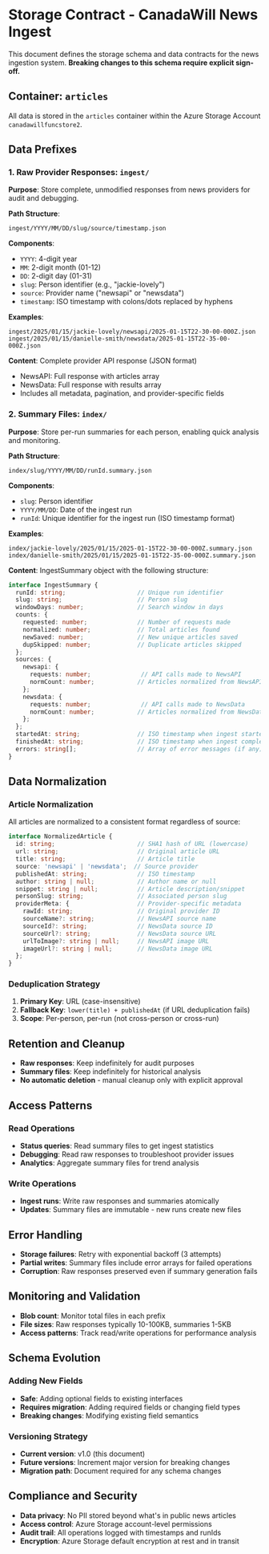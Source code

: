 # Storage Contract - CanadaWill News Ingest

This document defines the storage schema and data contracts for the news ingestion system. **Breaking changes to this schema require explicit sign-off.**

## Container: `articles`

All data is stored in the `articles` container within the Azure Storage Account `canadawillfuncstore2`.

## Data Prefixes

### 1. Raw Provider Responses: `ingest/`

**Purpose**: Store complete, unmodified responses from news providers for audit and debugging.

**Path Structure**:
```
ingest/YYYY/MM/DD/slug/source/timestamp.json
```

**Components**:
- `YYYY`: 4-digit year
- `MM`: 2-digit month (01-12)
- `DD`: 2-digit day (01-31)
- `slug`: Person identifier (e.g., "jackie-lovely")
- `source`: Provider name ("newsapi" or "newsdata")
- `timestamp`: ISO timestamp with colons/dots replaced by hyphens

**Examples**:
```
ingest/2025/01/15/jackie-lovely/newsapi/2025-01-15T22-30-00-000Z.json
ingest/2025/01/15/danielle-smith/newsdata/2025-01-15T22-35-00-000Z.json
```

**Content**: Complete provider API response (JSON format)
- NewsAPI: Full response with articles array
- NewsData: Full response with results array
- Includes all metadata, pagination, and provider-specific fields

### 2. Summary Files: `index/`

**Purpose**: Store per-run summaries for each person, enabling quick analysis and monitoring.

**Path Structure**:
```
index/slug/YYYY/MM/DD/runId.summary.json
```

**Components**:
- `slug`: Person identifier
- `YYYY/MM/DD`: Date of the ingest run
- `runId`: Unique identifier for the ingest run (ISO timestamp format)

**Examples**:
```
index/jackie-lovely/2025/01/15/2025-01-15T22-30-00-000Z.summary.json
index/danielle-smith/2025/01/15/2025-01-15T22-35-00-000Z.summary.json
```

**Content**: IngestSummary object with the following structure:

```typescript
interface IngestSummary {
  runId: string;                    // Unique run identifier
  slug: string;                     // Person slug
  windowDays: number;               // Search window in days
  counts: {
    requested: number;              // Number of requests made
    normalized: number;             // Total articles found
    newSaved: number;               // New unique articles saved
    dupSkipped: number;             // Duplicate articles skipped
  };
  sources: {
    newsapi: {
      requests: number;              // API calls made to NewsAPI
      normCount: number;            // Articles normalized from NewsAPI
    };
    newsdata: {
      requests: number;              // API calls made to NewsData
      normCount: number;            // Articles normalized from NewsData
    };
  };
  startedAt: string;                // ISO timestamp when ingest started
  finishedAt: string;               // ISO timestamp when ingest completed
  errors: string[];                 // Array of error messages (if any)
}
```

## Data Normalization

### Article Normalization

All articles are normalized to a consistent format regardless of source:

```typescript
interface NormalizedArticle {
  id: string;                       // SHA1 hash of URL (lowercase)
  url: string;                      // Original article URL
  title: string;                    // Article title
  source: 'newsapi' | 'newsdata';  // Source provider
  publishedAt: string;              // ISO timestamp
  author: string | null;            // Author name or null
  snippet: string | null;           // Article description/snippet
  personSlug: string;               // Associated person slug
  providerMeta: {                   // Provider-specific metadata
    rawId: string;                  // Original provider ID
    sourceName?: string;            // NewsAPI source name
    sourceId?: string;              // NewsData source ID
    sourceUrl?: string;             // NewsData source URL
    urlToImage?: string | null;     // NewsAPI image URL
    imageUrl?: string | null;       // NewsData image URL
  };
}
```

### Deduplication Strategy

1. **Primary Key**: URL (case-insensitive)
2. **Fallback Key**: `lower(title) + publishedAt` (if URL deduplication fails)
3. **Scope**: Per-person, per-run (not cross-person or cross-run)

## Retention and Cleanup

- **Raw responses**: Keep indefinitely for audit purposes
- **Summary files**: Keep indefinitely for historical analysis
- **No automatic deletion** - manual cleanup only with explicit approval

## Access Patterns

### Read Operations
- **Status queries**: Read summary files to get ingest statistics
- **Debugging**: Read raw responses to troubleshoot provider issues
- **Analytics**: Aggregate summary files for trend analysis

### Write Operations
- **Ingest runs**: Write raw responses and summaries atomically
- **Updates**: Summary files are immutable - new runs create new files

## Error Handling

- **Storage failures**: Retry with exponential backoff (3 attempts)
- **Partial writes**: Summary files include error arrays for failed operations
- **Corruption**: Raw responses preserved even if summary generation fails

## Monitoring and Validation

- **Blob count**: Monitor total files in each prefix
- **File sizes**: Raw responses typically 10-100KB, summaries 1-5KB
- **Access patterns**: Track read/write operations for performance analysis

## Schema Evolution

### Adding New Fields
- **Safe**: Adding optional fields to existing interfaces
- **Requires migration**: Adding required fields or changing field types
- **Breaking changes**: Modifying existing field semantics

### Versioning Strategy
- **Current version**: v1.0 (this document)
- **Future versions**: Increment major version for breaking changes
- **Migration path**: Document required for any schema changes

## Compliance and Security

- **Data privacy**: No PII stored beyond what's in public news articles
- **Access control**: Azure Storage account-level permissions
- **Audit trail**: All operations logged with timestamps and runIds
- **Encryption**: Azure Storage default encryption at rest and in transit 